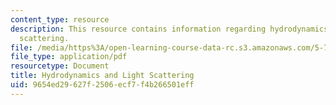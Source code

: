 ```yaml
---
content_type: resource
description: This resource contains information regarding hydrodynamics and light
  scattering.
file: /media/https%3A/open-learning-course-data-rc.s3.amazonaws.com/5-72-non-equilibrium-statistical-mechanics-spring-2012/9654ed29627f2506ecf7f4b266501eff_MIT5_72S12_master3.pdf
file_type: application/pdf
resourcetype: Document
title: Hydrodynamics and Light Scattering
uid: 9654ed29-627f-2506-ecf7-f4b266501eff
---
```

